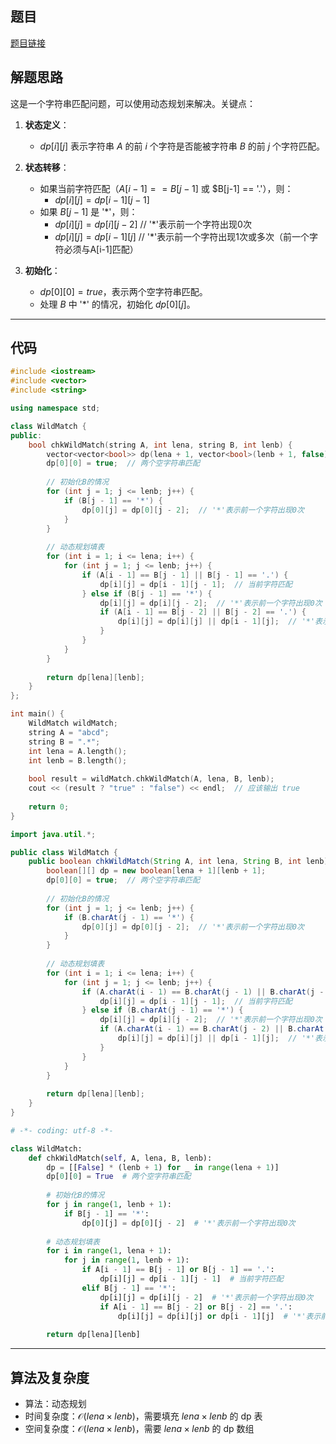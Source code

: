 ## 题目
[题目链接](https://www.nowcoder.com/practice/28acd1134e344040ad105b3786a79e7a?tpId=182&tqId=25143&sourceUrl=/exam/oj&channenl=wgithub&fromPut=wgithub)

## 解题思路

这是一个字符串匹配问题，可以使用动态规划来解决。关键点：

1. **状态定义**：
   - $dp[i][j]$ 表示字符串 $A$ 的前 $i$ 个字符是否能被字符串 $B$ 的前 $j$ 个字符匹配。

2. **状态转移**：
   - 如果当前字符匹配（$A[i-1] == B[j-1]$ 或 $B[j-1] == '.'），则：
     - $dp[i][j] = dp[i-1][j-1]$
   - 如果 $B[j-1]$ 是 '*'，则：
     - $dp[i][j] = dp[i][j-2]$  // '*'表示前一个字符出现0次
     - $dp[i][j] = dp[i-1][j]$  // '*'表示前一个字符出现1次或多次（前一个字符必须与A[i-1]匹配）

3. **初始化**：
   - $dp[0][0] = true$，表示两个空字符串匹配。
   - 处理 $B$ 中 '*' 的情况，初始化 $dp[0][j]$。

---

## 代码

``` cpp []
#include <iostream>
#include <vector>
#include <string>

using namespace std;

class WildMatch {
public:
    bool chkWildMatch(string A, int lena, string B, int lenb) {
        vector<vector<bool>> dp(lena + 1, vector<bool>(lenb + 1, false));
        dp[0][0] = true;  // 两个空字符串匹配
        
        // 初始化B的情况
        for (int j = 1; j <= lenb; j++) {
            if (B[j - 1] == '*') {
                dp[0][j] = dp[0][j - 2];  // '*'表示前一个字符出现0次
            }
        }
        
        // 动态规划填表
        for (int i = 1; i <= lena; i++) {
            for (int j = 1; j <= lenb; j++) {
                if (A[i - 1] == B[j - 1] || B[j - 1] == '.') {
                    dp[i][j] = dp[i - 1][j - 1];  // 当前字符匹配
                } else if (B[j - 1] == '*') {
                    dp[i][j] = dp[i][j - 2];  // '*'表示前一个字符出现0次
                    if (A[i - 1] == B[j - 2] || B[j - 2] == '.') {
                        dp[i][j] = dp[i][j] || dp[i - 1][j];  // '*'表示前一个字符出现1次或多次
                    }
                }
            }
        }
        
        return dp[lena][lenb];
    }
};

int main() {
    WildMatch wildMatch;
    string A = "abcd";
    string B = ".*";
    int lena = A.length();
    int lenb = B.length();
    
    bool result = wildMatch.chkWildMatch(A, lena, B, lenb);
    cout << (result ? "true" : "false") << endl;  // 应该输出 true
    
    return 0;
}
```
```java []
import java.util.*;

public class WildMatch {
    public boolean chkWildMatch(String A, int lena, String B, int lenb) {
        boolean[][] dp = new boolean[lena + 1][lenb + 1];
        dp[0][0] = true;  // 两个空字符串匹配
        
        // 初始化B的情况
        for (int j = 1; j <= lenb; j++) {
            if (B.charAt(j - 1) == '*') {
                dp[0][j] = dp[0][j - 2];  // '*'表示前一个字符出现0次
            }
        }
        
        // 动态规划填表
        for (int i = 1; i <= lena; i++) {
            for (int j = 1; j <= lenb; j++) {
                if (A.charAt(i - 1) == B.charAt(j - 1) || B.charAt(j - 1) == '.') {
                    dp[i][j] = dp[i - 1][j - 1];  // 当前字符匹配
                } else if (B.charAt(j - 1) == '*') {
                    dp[i][j] = dp[i][j - 2];  // '*'表示前一个字符出现0次
                    if (A.charAt(i - 1) == B.charAt(j - 2) || B.charAt(j - 2) == '.') {
                        dp[i][j] = dp[i][j] || dp[i - 1][j];  // '*'表示前一个字符出现1次或多次
                    }
                }
            }
        }
        
        return dp[lena][lenb];
    }
}
```

```python []
# -*- coding: utf-8 -*-

class WildMatch:
    def chkWildMatch(self, A, lena, B, lenb):
        dp = [[False] * (lenb + 1) for _ in range(lena + 1)]
        dp[0][0] = True  # 两个空字符串匹配
        
        # 初始化B的情况
        for j in range(1, lenb + 1):
            if B[j - 1] == '*':
                dp[0][j] = dp[0][j - 2]  # '*'表示前一个字符出现0次
        
        # 动态规划填表
        for i in range(1, lena + 1):
            for j in range(1, lenb + 1):
                if A[i - 1] == B[j - 1] or B[j - 1] == '.':
                    dp[i][j] = dp[i - 1][j - 1]  # 当前字符匹配
                elif B[j - 1] == '*':
                    dp[i][j] = dp[i][j - 2]  # '*'表示前一个字符出现0次
                    if A[i - 1] == B[j - 2] or B[j - 2] == '.':
                        dp[i][j] = dp[i][j] or dp[i - 1][j]  # '*'表示前一个字符出现1次或多次
        
        return dp[lena][lenb]


```

---

## 算法及复杂度
- 算法：动态规划
- 时间复杂度：$\mathcal{O}(lena \times lenb)$，需要填充 $lena \times lenb$ 的 dp 表
- 空间复杂度：$\mathcal{O}(lena \times lenb)$，需要 $lena \times lenb$ 的 dp 数组